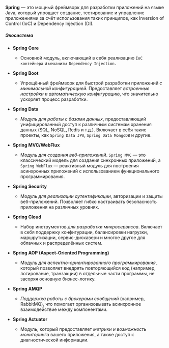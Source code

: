 **Spring** — это мощный фреймворк для разработки приложений на языке Java, который упрощает создание, тестирование и управление приложениями за счёт использования таких принципов, как Inversion of Control (IoC) и Dependency Injection (DI).

##### Экосистема

- **Spring Core**
    
    - Основной модуль, включающий в себя реализацию `IoC контейнера` и `механизм Dependency Injection.`
- **Spring Boot**
    
    - Упрощённый фреймворк для быстрой разработки приложений _с минимальной конфигурацией_. Предоставляет _встроенные настройки и автоматическую конфигурацию_, что значительно ускоряет процесс разработки.
- **Spring Data**
    
    - _Модуль для работы с базами данных_, предоставляющий унифицированный доступ к различным системам хранения данных (SQL, NoSQL, Redis и т.д.). Включает в себя такие проекты, как `Spring Data JPA`, `Spring Data MongoDB` и другие.
- **Spring MVC/WebFlux**
    
    - Модуль _для создания веб-приложений_. `Spring MVC` — это классический модель для создания синхронных приложений, а `Spring WebFlux` — реактивный модуль для построения асинхронных приложений с использованием функционального программирования.
- **Spring Security**
    
    - Модуль _для реализации аутентификации_, авторизации и защиты веб-приложений. Позволяет гибко настраивать безопасность приложения на различных уровнях.
- **Spring Cloud**
    
    - Набор инструментов _для разработки микросервисов_. Включает в себя поддержку конфигурации, балансировки нагрузки, маршрутизации, сервис-дискавери и многое другое для облачных и распределённых систем.
- **Spring AOP (Aspect-Oriented Programming)**
    
    - Модуль _для аспектно-ориентированного программирования_, который позволяет внедрять повторяющийся код (например, логирование, транзакции) в отдельные части программы, не засоряя основную бизнес-логику.
- **Spring AMQP**
    
    - _Поддержка работы с брокерами сообщений_ (например, RabbitMQ), что помогает организовывать асинхронное взаимодействие между компонентами.
- **Spring Actuator**
    
    - Модуль, который предоставляет _метрики и возможность мониторинга_ вашего приложения, а также доступ к диагностической информации.